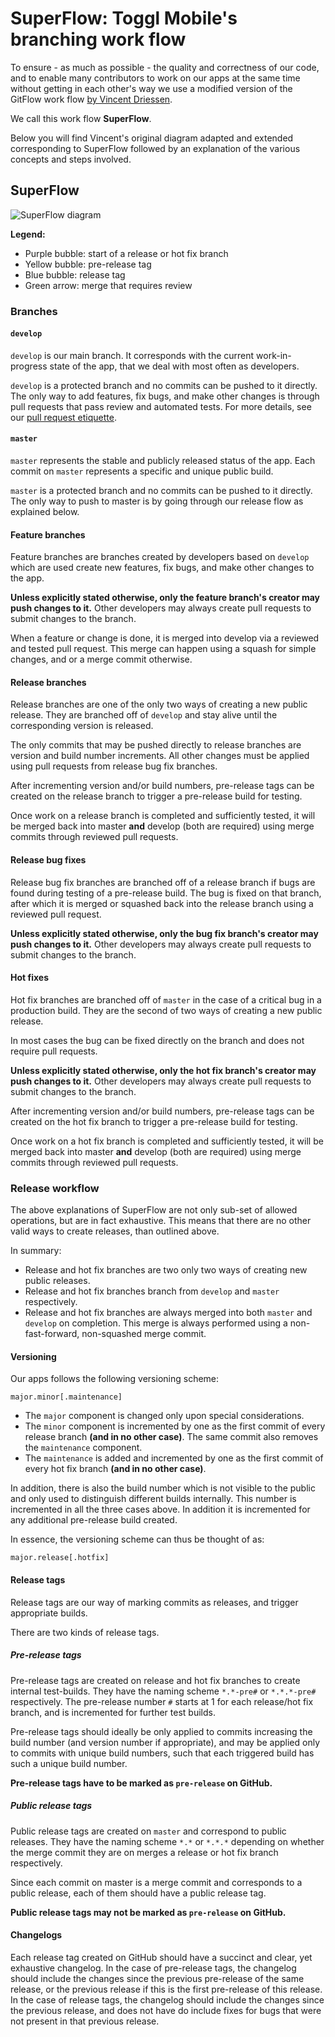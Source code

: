 # SuperFlow: Toggl Mobile's branching work flow

To ensure - as much as possible - the quality and correctness of our code, and to enable many contributors to work on our apps at the same time without getting in each other's way we use a modified version of the GitFlow work flow [by Vincent Driessen](http://nvie.com/posts/a-successful-git-branching-model/ "Original Blog post 'A successful Git branching model' by Vincent Driessen").

We call this work flow **SuperFlow**.

Below you will find Vincent's original diagram adapted and extended corresponding to SuperFlow followed by an explanation of the various concepts and steps involved.

## SuperFlow

![SuperFlow diagram](https://github.com/toggl/mobile-docs/blob/develop/images/superflow.png)

**Legend:**
- Purple bubble: start of a release or hot fix branch
- Yellow bubble: pre-release tag
- Blue bubble: release tag
- Green arrow: merge that requires review

### Branches

#### `develop`

`develop` is our main branch. It corresponds with the current work-in-progress state of the app, that we deal with most often as developers.

`develop` is a protected branch and no commits can be pushed to it directly. The only way to add features, fix bugs, and make other changes is through pull requests that pass review and automated tests. For more details, see our [pull request etiquette](https://github.com/toggl/mobile-docs/blob/develop/pull-request-etiquette.md "Pull Request Etiquette").

#### `master`

`master` represents the stable and publicly released status of the app. Each commit on `master` represents a specific and unique public build.

`master` is a protected branch and no commits can be pushed to it directly. The only way to push to master is by going through our release flow as explained below.

#### Feature branches

Feature branches are branches created by developers based on `develop` which are used create new features, fix bugs, and make other changes to the app.

**Unless explicitly stated otherwise, only the feature branch's creator may push changes to it.** Other developers may always create pull requests to submit changes to the branch.

When a feature or change is done, it is merged into develop via a reviewed and tested pull request. This merge can happen using a squash for simple changes, and or a merge commit otherwise.

#### Release branches

Release branches are one of the only two ways of creating a new public release. They are branched off of `develop` and stay alive until the corresponding version is released.

The only commits that may be pushed directly to release branches are version and build number increments. All other changes must be applied using pull requests from release bug fix branches.

After incrementing version and/or build numbers, pre-release tags can be created on the release branch to trigger a pre-release build for testing.

Once work on a release branch is completed and sufficiently tested, it will be merged back into master **and** develop (both are required) using merge commits through reviewed pull requests.

#### Release bug fixes

Release bug fix branches are branched off of a release branch if bugs are found during testing of a pre-release build. The bug is fixed on that branch, after which it is merged or squashed back into the release branch using a reviewed pull request.

**Unless explicitly stated otherwise, only the bug fix branch's creator may push changes to it.** Other developers may always create pull requests to submit changes to the branch.

#### Hot fixes

Hot fix branches are branched off of `master` in the case of a critical bug in a production build. They are the second of two ways of creating a new public release.

In most cases the bug can be fixed directly on the branch and does not require pull requests.

**Unless explicitly stated otherwise, only the hot fix branch's creator may push changes to it.** Other developers may always create pull requests to submit changes to the branch.

After incrementing version and/or build numbers, pre-release tags can be created on the hot fix branch to trigger a pre-release build for testing.

Once work on a hot fix branch is completed and sufficiently tested, it will be merged back into master **and** develop (both are required) using merge commits through reviewed pull requests.

### Release workflow

The above explanations of SuperFlow are not only sub-set of allowed operations, but are in fact exhaustive. This means that there are no other valid ways to create releases, than outlined above.

In summary:
- Release and hot fix branches are two only two ways of creating new public releases.
- Release and hot fix branches branch from `develop` and `master` respectively.
- Release and hot fix branches are always merged into both `master` and `develop` on completion. This merge is always performed using a non-fast-forward, non-squashed merge commit.

#### Versioning

Our apps follows the following versioning scheme:

    major.minor[.maintenance]

- The `major` component is changed only upon special considerations.
- The `minor` component is incremented by one as the first commit of every release branch **(and in no other case)**. The same commit also removes the `maintenance` component.
- The `maintenance` is added and incremented by one as the first commit of every hot fix branch **(and in no other case)**.

In addition, there is also the build number which is not visible to the public and only used to distinguish different builds internally. This number is incremented in all the three cases above. In addition it is incremented for any additional pre-release build created.

In essence, the versioning scheme can thus be thought of as:

    major.release[.hotfix]

#### Release tags

Release tags are our way of marking commits as releases, and trigger appropriate builds.

There are two kinds of release tags.

##### Pre-release tags

Pre-release tags are created on release and hot fix branches to create internal test-builds. They have the naming scheme `*.*-pre#` or `*.*.*-pre#` respectively. The pre-release number `#` starts at 1 for each release/hot fix branch, and is incremented for further test builds.

Pre-release tags should ideally be only applied to commits increasing the build number (and version number if appropriate), and may be applied only to commits with unique build numbers, such that each triggered build has such a unique build number.

**Pre-release tags have to be marked as `pre-release` on GitHub.**

##### Public release tags

Public release tags are created on `master` and correspond to public releases. They have the naming scheme `*.*` or `*.*.*` depending on whether the merge commit they are on merges a release or hot fix branch respectively.

Since each commit on master is a merge commit and corresponds to a public release, each of them should have a public release tag.

**Public release tags may not be marked as `pre-release` on GitHub.**

#### Changelogs

Each release tag created on GitHub should have a succinct and clear, yet exhaustive changelog. In the case of pre-release tags, the changelog should include the changes since the previous pre-release of the same release, or the previous release if this is the first pre-release of this release. In the case of release tags, the changelog should include the changes since the previous release, and does not have do include fixes for bugs that were not present in that previous release.

